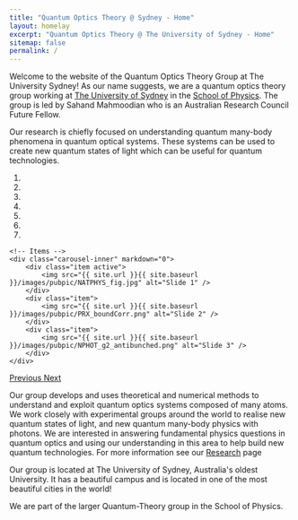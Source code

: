 ```yaml
---
title: "Quantum Optics Theory @ Sydney - Home"
layout: homelay
excerpt: "Quantum Optics Theory @ The University of Sydney - Home"
sitemap: false
permalink: /
---
```


Welcome to the website of the Quantum Optics Theory Group at The University Sydney! As our name suggests, we are a quantum optics theory group working at [The University of Sydney](http://sydney.edu.au) in the [School of Physics](https://www.sydney.edu.au/science/schools/school-of-physics.html). The group is led by Sahand Mahmoodian who is an Australian Research Council Future Fellow. 

Our research is chiefly focused on understanding quantum many-body phenomena in quantum optical systems. These systems can be used to create new quantum states of light which can be useful for quantum technologies. 


<div markdown="0" id="carousel" class="carousel slide" data-ride="carousel" data-interval="4000" data-pause="hover" >
    <!-- Menu -->
    <ol class="carousel-indicators">
        <li data-target="#carousel" data-slide-to="0" class="active"></li>
        <li data-target="#carousel" data-slide-to="1"></li>
        <li data-target="#carousel" data-slide-to="2"></li>
        <li data-target="#carousel" data-slide-to="3"></li>
        <li data-target="#carousel" data-slide-to="4"></li>
        <li data-target="#carousel" data-slide-to="5"></li>
        <li data-target="#carousel" data-slide-to="6"></li>
    </ol>

    <!-- Items -->
    <div class="carousel-inner" markdown="0">
        <div class="item active">
            <img src="{{ site.url }}{{ site.baseurl }}/images/pubpic/NATPHYS_fig.jpg" alt="Slide 1" />
        </div>
        <div class="item">
            <img src="{{ site.url }}{{ site.baseurl }}/images/pubpic/PRX_boundCorr.png" alt="Slide 2" />
        </div>
        <div class="item">
            <img src="{{ site.url }}{{ site.baseurl }}/images/pubpic/NPHOT_g2_antibunched.png" alt="Slide 3" />
        </div>       
    </div>
  <a class="left carousel-control" href="#carousel" role="button" data-slide="prev">
    <span class="glyphicon glyphicon-chevron-left" aria-hidden="true"></span>
    <span class="sr-only">Previous</span>
  </a>
  <a class="right carousel-control" href="#carousel" role="button" data-slide="next">
    <span class="glyphicon glyphicon-chevron-right" aria-hidden="true"></span>
    <span class="sr-only">Next</span>
  </a>
</div>

Our group develops and uses theoretical and numerical methods to understand and exploit quantum optics systems composed of many atoms. We work closely with experimental groups around the world to realise new quantum states of light, and new quantum many-body physics with photons. We are interested in answering fundamental physics questions in quantum optics and using our understanding in this area to help build new quantum technologies. For more information see our [Research](/research) page

Our group is located at The University of Sydney, Australia's oldest University. It has a beautiful campus and is located in one of the most beautiful cities in the world! 

We are part of the larger Quantum-Theory group in the School of Physics.

